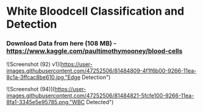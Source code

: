 # White Bloodcell Classification and Detection


### Download Data from here (108 MB) - https://www.kaggle.com/paultimothymooney/blood-cells



![Screenshot (92) v1](https://user-images.githubusercontent.com/47252506/81484809-4f1f6b00-9266-11ea-8c1a-3ffcac8be610.jpg,"Edge Detection") 

![Screenshot (94)](https://user-images.githubusercontent.com/47252506/81484821-5fcfe100-9266-11ea-8fa1-3345e5e95785.png,"WBC Detected")
